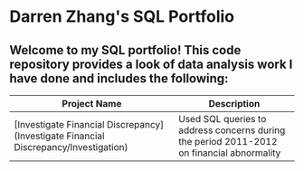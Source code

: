 # Darren Zhang's SQL Portfolio

## Welcome to my SQL portfolio! This code repository provides a look of data analysis work I have done and includes the following:

Project Name | Description 
------------ | ----------- 
[Investigate Financial Discrepancy](Investigate Financial Discrepancy/Investigation) | Used SQL queries to address concerns during the period 2011-2012 on financial abnormality

